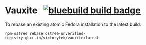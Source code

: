 # Vauxite &nbsp; [![bluebuild build badge](https://github.com/blue-build/template/actions/workflows/build.yml/badge.svg)](https://github.com/blue-build/template/actions/workflows/build.yml)


To rebase an existing atomic Fedora installation to the latest build:
```
rpm-ostree rebase ostree-unverified-registry:ghcr.io/victorytek/vauxite:latest

```


